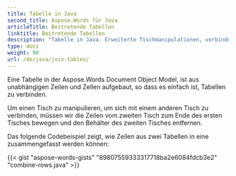 ```yaml
---
title: Tabelle in Java
second_title: Aspose.Words für Java
articleTitle: Beitretende Tabellen
linktitle: Beitretende Tabellen
description: "Tabelle in Java. Erweiterte Tischmanipulationen, verbinden und teilen mit Java."
type: docs
weight: 90
url: /de/java/join-tables/
---
```


Eine Tabelle in der Aspose.Words Document Object Model, ist aus unabhängigen Zeilen und Zellen aufgebaut, so dass es einfach ist, Tabellen zu verbinden.

Um einen Tisch zu manipulieren, um sich mit einem anderen Tisch zu verbinden, müssen wir die Zeilen vom zweiten Tisch zum Ende des ersten Tisches bewegen und den Behälter des zweiten Tisches entfernen.

Das folgende Codebeispiel zeigt, wie Zeilen aus zwei Tabellen in eine zusammengefasst werden können:

{{< gist "aspose-words-gists" "89807559333317718ba2e6084fdcb3e2" "combine-rows.java" >}}